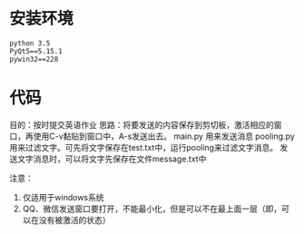 # 安装环境
```
python 3.5
PyQt5==5.15.1
pywin32==228
```
# 代码
目的：按时提交英语作业
思路：将要发送的内容保存到剪切板，激活相应的窗口，再使用C-v黏贴到窗口中，A-s发送出去。
main.py 用来发送消息
pooling.py 用来过滤文字。可先将文字保存在test.txt中，运行pooling来过滤文字消息。
发送文字消息时，可以将文字先保存在文件message.txt中

注意：
1. 仅适用于windows系统
2. QQ、微信发送窗口要打开，不能最小化，但是可以不在最上面一层（即，可以在没有被激活的状态）

